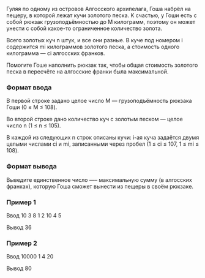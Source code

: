 Гуляя по одному из островов Алгосского архипелага, Гоша набрёл на пещеру, в которой лежат кучи золотого песка. К счастью, у Гоши есть с собой рюкзак грузоподъёмностью до M килограмм, поэтому он может унести с собой какое-то ограниченное количество золота.

Всего золотых куч n штук, и все они разные. В куче под номером i содержится mi килограммов золотого песка, а стоимость одного килограмма — ci алгосских франков.

Помогите Гоше наполнить рюкзак так, чтобы общая стоимость золотого песка в пересчёте на алгосские франки была максимальной.

### Формат ввода
В первой строке задано целое число M — грузоподъёмность рюкзака Гоши (0 ≤ M ≤ 108).

Во второй строке дано количество куч с золотым песком — целое число n (1 ≤ n ≤ 105).

В каждой из следующих n строк описаны кучи: i-ая куча задаётся двумя целыми числами ci и mi, записанными через пробел (1 ≤ ci ≤ 107, 1 ≤ mi ≤ 108).

### Формат вывода
Выведите единственное число —– максимальную сумму (в алгосских франках), которую Гоша сможет вынести из пещеры в своём рюкзаке.

### Пример 1
Ввод
10
3
8 1
2 10
4 5

Вывод
36

### Пример 2
Ввод
10000
1
4 20

Вывод
80